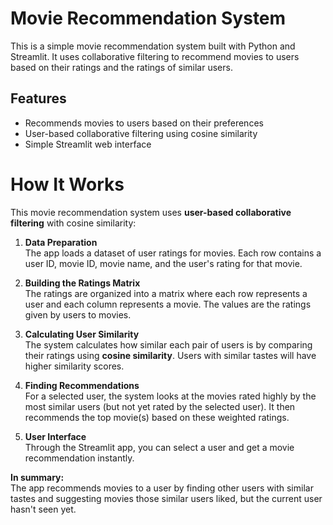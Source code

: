 # Movie Recommendation System

This is a simple movie recommendation system built with Python and Streamlit. It uses collaborative filtering to recommend movies to users based on their ratings and the ratings of similar users.

## Features

- Recommends movies to users based on their preferences
- User-based collaborative filtering using cosine similarity
- Simple Streamlit web interface

# How It Works

This movie recommendation system uses **user-based collaborative filtering** with cosine similarity:

1. **Data Preparation**  
   The app loads a dataset of user ratings for movies. Each row contains a user ID, movie ID, movie name, and the user's rating for that movie.

2. **Building the Ratings Matrix**  
   The ratings are organized into a matrix where each row represents a user and each column represents a movie. The values are the ratings given by users to movies.

3. **Calculating User Similarity**  
   The system calculates how similar each pair of users is by comparing their ratings using **cosine similarity**. Users with similar tastes will have higher similarity scores.

4. **Finding Recommendations**  
   For a selected user, the system looks at the movies rated highly by the most similar users (but not yet rated by the selected user). It then recommends the top movie(s) based on these weighted ratings.

5. **User Interface**  
   Through the Streamlit app, you can select a user and get a movie recommendation instantly.

**In summary:**  
The app recommends movies to a user by finding other users with similar tastes and suggesting movies those similar users liked, but the current user hasn't seen yet.
